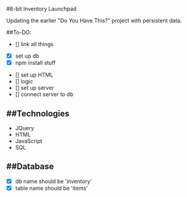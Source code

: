 #8-bit Inventory Launchpad

Updating the earlier "Do You Have This?" project with persistent data.

##To-DO:
* [] link all things
* [x] set up db
* [x] npm install stuff
* [] set up HTML
* [] logic
* [] set up server
* [] connect server to db


##Technologies
------------
* JQuery
* HTML
* JavaScript
* SQL

##Database
--------
* [x] db name should be 'inventory'
* [x] table name should be 'items'
